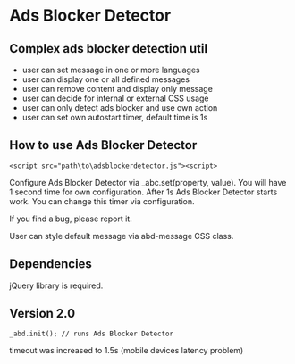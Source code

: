# Ads Blocker Detector
## Complex ads blocker detection util

- user can set message in one or more languages
- user can display one or all defined messages
- user can remove content and display only message
- user can decide for internal or external CSS usage
- user can only detect ads blocker and use own action
- user can set own autostart timer, default time is 1s

## How to use Ads Blocker Detector
```
<script src="path\to\adsblockerdetector.js"><script>
```

Configure Ads Blocker Detector via _abc.set(property, value).
You will have 1 second time for own configuration. After 1s Ads Blocker Detector starts work. You can change this timer via configuration.

If you find a bug, please report it.

User can style default message via abd-message CSS class.

## Dependencies
jQuery library is required.

## Version 2.0
```
_abd.init(); // runs Ads Blocker Detector
```
timeout was increased to 1.5s (mobile devices latency problem)
